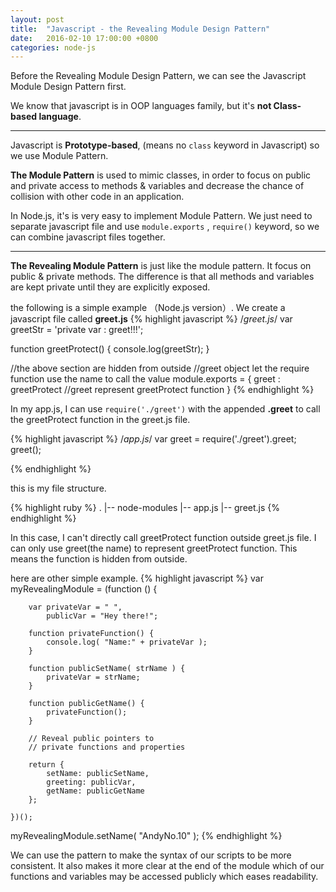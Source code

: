 ```yaml
---
layout: post
title:  "Javascript - the Revealing Module Design Pattern"
date:   2016-02-10 17:00:00 +0800
categories: node-js
---
```

Before the Revealing Module Design Pattern, we can see the Javascript Module Design Pattern first.

We know that javascript is in OOP languages family, but it's **not Class-based language**.

------

Javascript is **Prototype-based**, (means no ``class`` keyword in Javascript) so we use Module Pattern.

**The Module Pattern** is used to mimic classes, in order to focus on public and private access to methods & variables and
decrease the chance of collision with other code in an application.

In Node.js, it's is very easy to implement Module Pattern. We just need to separate javascript file and use ``module.exports``
, ``require()`` keyword, so we can combine javascript files together.

-------

**The Revealing Module Pattern** is just like the module pattern. It focus on public & private methods.
The difference is that all methods and variables are kept private until they are explicitly exposed.

the following is a simple example （Node.js version）.
We create a javascript file called **greet.js**
{% highlight javascript %}
/*greet.js*/
var greetStr = 'private var : greet!!!';

function greetProtect() {
  console.log(greetStr);
}

//the above section are hidden from outside
//greet object let the require function use the name to call the value
module.exports = {
  greet : greetProtect //greet represent greetProtect function
}
{% endhighlight %}

In my app.js, I can use ``require('./greet')``  with the appended  **.greet**  to call the greetProtect function in the greet.js file.

{% highlight javascript %}
/*app.js*/
var greet = require('./greet').greet;
greet();

{% endhighlight %}

this is my file structure.

{% highlight ruby %}
.
|-- node-modules
|-- app.js
|-- greet.js
{% endhighlight %}

In this case, I can't directly call greetProtect function outside greet.js file. I can only use greet(the name) to represent
greetProtect function. This means the function is hidden from outside.

here are other simple example.
{% highlight javascript %}
var myRevealingModule = (function () {

        var privateVar = " ",
            publicVar = "Hey there!";

        function privateFunction() {
            console.log( "Name:" + privateVar );
        }

        function publicSetName( strName ) {
            privateVar = strName;
        }

        function publicGetName() {
            privateFunction();
        }

        // Reveal public pointers to
        // private functions and properties

        return {
            setName: publicSetName,
            greeting: publicVar,
            getName: publicGetName
        };

    })();

myRevealingModule.setName( "AndyNo.10" );
{% endhighlight %}

We can use the pattern to make the syntax of our scripts to be more consistent.
It also makes it more clear at the end of the module which of our functions and variables may be accessed publicly which eases readability.
